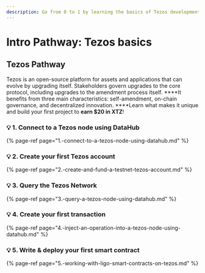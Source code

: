 ```yaml
---
description: Go from 0 to 1 by learning the basics of Tezos development
---
```


# Intro Pathway: Tezos basics

## Tezos Pathway

Tezos is an open-source platform for assets and applications that can evolve by upgrading itself. Stakeholders govern upgrades to the core protocol, including upgrades to the amendment process itself. ****It benefits from three main characteristics: self-amendment, on-chain governance, and decentralized innovation. ****Learn what makes it unique and build your first project to **earn $20 in XTZ**!

### 💡 1. Connect to a Tezos node using DataHub

{% page-ref page="1.-connect-to-a-tezos-node-using-datahub.md" %}

### 💡 2. Create your first Tezos account

{% page-ref page="2.-create-and-fund-a-testnet-tezos-account.md" %}

### 💡 3. Query the Tezos Network

{% page-ref page="3.-query-a-tezos-node-using-datahub.md" %}

### 💡 4. Create your first transaction

{% page-ref page="4.-inject-an-operation-into-a-tezos-node-using-datahub.md" %}

### 💡 5. Write & deploy your first smart contract

{% page-ref page="5.-working-with-ligo-smart-contracts-on-tezos.md" %}

